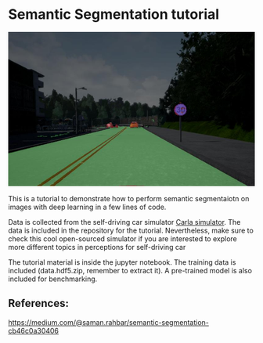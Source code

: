 # Semantic Segmentation tutorial

![cover](img/cover.jpg)

This is a tutorial to demonstrate how to perform semantic segmentaiotn on images with deep learning in a few lines of code.

Data is collected from the self-driving car simulator [Carla simulator](http://carla.org/). The data is included in the repository for the tutorial. Nevertheless, make sure to check this cool open-sourced simulator if you are interested to explore more different topics in perceptions for self-driving car

The tutorial material is inside the jupyter notebook. The training data is included (data.hdf5.zip, remember to extract it). A pre-trained model is also included for benchmarking.


## References:

https://medium.com/@saman.rahbar/semantic-segmentation-cb46c0a30406
